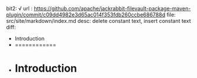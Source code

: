 bit2: √
url : https://github.com/apache/jackrabbit-filevault-package-maven-plugin/commit/c09dd4982e3d65ac014f353fdb260ccbe686788d
file: src/site/markdown/index.md
desc: delete constant text, insert constant text
diff: 
- Introduction
- ============
+ # Introduction
